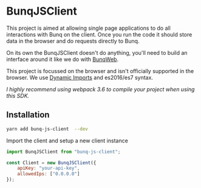 # BunqJSClient

This project is aimed at allowing single page applications to do all interactions with Bunq on the client. 
Once you run the code it should store data in the browser and do requests directly to Bunq.

On its own the BunqJSClient doesn't do anything, you'll need to build an interface around it like we do with [BunqWeb](https://github.com/DennisSnijder/BunqWeb).

This project is focussed on the browser and isn't officially supported in the browser. 
We use [Dynamic Imports](https://babeljs.io/docs/plugins/syntax-dynamic-import/) and es2016/es7 syntax. 

*I highly recommend using webpack 3.6 to compile your project when using this SDK.*

## Installation
```bash
yarn add bunq-js-client  --dev
```
Import the client and setup a new client instance
```js
import BunqJSClient from "bunq-js-client";

const Client = new BunqJSClient({
    apiKey: "your-api-key",
    allowedIps: ["0.0.0.0"]
});
```